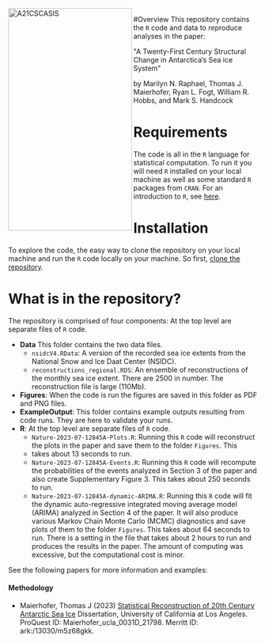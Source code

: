 <img src="Figures/Fig2color-rel-recon.png" align="left" width="250" height="450" alt="A21CSCASIS"/>

#Overview 
This repository contains the `R` code and data to reproduce analyses in the paper:

"A Twenty-First Century Structural Change in Antarctica’s Sea ice System"

by Marilyn N. Raphael, Thomas J. Maierhofer, Ryan L. Fogt, William R. Hobbs, and Mark S. Handcock

# Requirements
The code is all in the `R` language for statistical computation. To run it you will need `R` installed on your
local machine as well as some standard `R` packages from `CRAN`. For an introduction to `R`, see [here](https://www.r-project.org/). 

# Installation
To explore the code, the easy way to clone the repository on your local machine and run the `R` code locally on your machine.
So first, [clone the repository](https://docs.github.com/en/repositories/creating-and-managing-repositories/cloning-a-repository).

# What is in the repository?
The repository is comprised of four components: At the top level are  separate files of `R` code.

* **Data** This folder contains the two data files.
   * `nsidcV4.RData`: A version of the recorded sea ice extents from the National Snow and Ice Daat Center (NSIDC).
   * `reconstructions_regional.RDS`: An ensemble of reconstructions of the monthly sea ice extent. There are 2500 in number. The reconstruction file is large (110Mb).
* **Figures**: When the code is run the figures are saved in this folder as PDF and PNG files.
* **ExampleOutput**: This folder contains example outputs resulting from code runs. They are here to validate your runs.
* **R**:  At the top level are separate files of `R` code.
   * `Nature-2023-07-12845A-Plots.R`: Running this `R` code will reconstruct the plots in the paper and save them to the folder `Figures`. This
   * takes about 13 seconds to run.
   * `Nature-2023-07-12845A-Events.R`: Running this `R` code will recompute the probabilities of the events analyzed in Section 3 of the paper and also create Supplementary Figure 3. This takes about 250 seconds to run.
   * `Nature-2023-07-12845A-dynamic-ARIMA.R`: Running this `R` code will fit the dynamic auto-regressive integrated moving average model (ARIMA) analyzed in Section 4 of the paper. It will also produce various Markov Chain Monte Carlo (MCMC) diagnostics and save plots of them to the folder `Figures`. This takes about 64 seconds to run. There is a setting in the file that takes about 2 hours to run and produces the results in the paper. The amount of computing was excessive, but the computational cost is minor.

See the following papers for more information and examples:

#### Methodology

* Maierhofer, Thomas J (2023) [Statistical Reconstruction of 20th Century Antarctic Sea Ice](https://escholarship.org/uc/item/33m3c3mn)
  Dissertation, University of California at Los Angeles. ProQuest ID: Maierhofer_ucla_0031D_21798. Merritt ID: ark:/13030/m5z68gkk.
